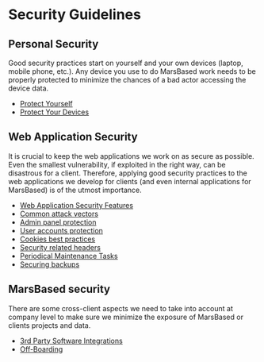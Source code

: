 # Security Guidelines

## Personal Security

Good security practices start on yourself and your own devices (laptop, mobile phone, etc.). Any device you use to do MarsBased work needs to be properly protected to minimize the chances of a bad actor accessing the device data.

- [Protect Yourself](protect_yourself.md)
- [Protect Your Devices](protect_your_devices.md)

## Web Application Security

It is crucial to keep the web applications we work on as secure as possible. Even the smallest vulnerability, if exploited in the right way, can be disastrous for a client. Therefore, applying good security practices to the web applications we develop for clients (and even internal applications for MarsBased) is of the utmost importance.

- [Web Application Security Features](web_application_security_features.md)
- [Common attack vectors](common_attack_vectors.md)
- [Admin panel protection](admin_panel_protection.md)
- [User accounts protection](user_accounts_protection.md)
- [Cookies best practices](cookies_best_practices.md)
- [Security related headers](security_related_headers.md)
- [Periodical Maintenance Tasks](periodical_maintenance_tasks.md)
- [Securing backups](securing_backups.md)

## MarsBased security

There are some cross-client aspects we need to take into account at company level to make sure we minimize the exposure of MarsBased or clients projects and data.

- [3rd Party Software Integrations](3rd_party_software_integrations.md)
- [Off-Boarding](off_boarding.md)
